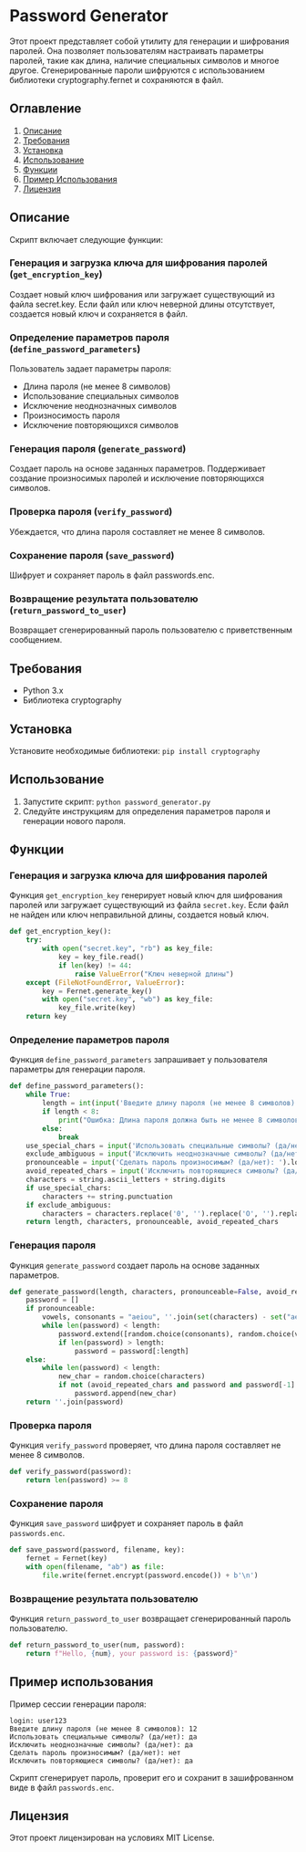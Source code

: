 # Password Generator

Этот проект представляет собой утилиту для генерации и шифрования паролей. Она позволяет пользователям настраивать параметры паролей, такие как длина, наличие специальных символов и многое другое. Сгенерированные пароли шифруются с использованием библиотеки cryptography.fernet и сохраняются в файл.

## Оглавление

1. [Описание](#Описание)
2. [Требования](#Требования)
3. [Установка](#Установка)
4. [Использование](#Использование)
5. [Функции](#Функции)
6. [Пример Использования](#Пример-Использования)
7. [Лицензия](#Лицензия)

## Описание

Скрипт включает следующие функции:

### Генерация и загрузка ключа для шифрования паролей (`get_encryption_key`)
Создает новый ключ шифрования или загружает существующий из файла secret.key. Если файл или ключ неверной длины отсутствует, создается новый ключ и сохраняется в файл.

### Определение параметров пароля (`define_password_parameters`)
Пользователь задает параметры пароля:
- Длина пароля (не менее 8 символов)
- Использование специальных символов
- Исключение неоднозначных символов
- Произносимость пароля
- Исключение повторяющихся символов

### Генерация пароля (`generate_password`)
Создает пароль на основе заданных параметров. Поддерживает создание произносимых паролей и исключение повторяющихся символов.

### Проверка пароля (`verify_password`)
Убеждается, что длина пароля составляет не менее 8 символов.

### Сохранение пароля (`save_password`)
Шифрует и сохраняет пароль в файл passwords.enc.

### Возвращение результата пользователю (`return_password_to_user`)
Возвращает сгенерированный пароль пользователю с приветственным сообщением.

## Требования

- Python 3.x
- Библиотека cryptography

## Установка

Установите необходимые библиотеки:
```pip install cryptography```
## Использование

1. Запустите скрипт:
```python password_generator.py```
3. Следуйте инструкциям для определения параметров пароля и генерации нового пароля.

## Функции

### Генерация и загрузка ключа для шифрования паролей

Функция `get_encryption_key` генерирует новый ключ для шифрования паролей или загружает существующий из файла `secret.key`. Если файл не найден или ключ неправильной длины, создается новый ключ.

```python
def get_encryption_key():
    try:
        with open("secret.key", "rb") as key_file:
            key = key_file.read()
            if len(key) != 44:
                raise ValueError("Ключ неверной длины")
    except (FileNotFoundError, ValueError):
        key = Fernet.generate_key()
        with open("secret.key", "wb") as key_file:
            key_file.write(key)
    return key
```

### Определение параметров пароля

Функция `define_password_parameters` запрашивает у пользователя параметры для генерации пароля.

```python
def define_password_parameters():
    while True:
        length = int(input('Введите длину пароля (не менее 8 символов): '))
        if length < 8:
            print("Ошибка: Длина пароля должна быть не менее 8 символов.")
        else:
            break
    use_special_chars = input('Использовать специальные символы? (да/нет): ').lower() == 'да'
    exclude_ambiguous = input('Исключить неоднозначные символы? (да/нет): ').lower() == 'да'
    pronounceable = input('Сделать пароль произносимым? (да/нет): ').lower() == 'да'
    avoid_repeated_chars = input('Исключить повторяющиеся символы? (да/нет): ').lower() == 'да'
    characters = string.ascii_letters + string.digits
    if use_special_chars:
        characters += string.punctuation
    if exclude_ambiguous:
        characters = characters.replace('0', '').replace('O', '').replace('l', '').replace('I', '')
    return length, characters, pronounceable, avoid_repeated_chars
```

### Генерация пароля

Функция `generate_password` создает пароль на основе заданных параметров.

```python
def generate_password(length, characters, pronounceable=False, avoid_repeated_chars=False):
    password = []
    if pronounceable:
        vowels, consonants = "aeiou", ''.join(set(characters) - set("aeiou"))
        while len(password) < length:
            password.extend([random.choice(consonants), random.choice(vowels)])
            if len(password) > length:
                password = password[:length]
    else:
        while len(password) < length:
            new_char = random.choice(characters)
            if not (avoid_repeated_chars and password and password[-1] == new_char):
                password.append(new_char)
    return ''.join(password)
```

### Проверка пароля

Функция `verify_password` проверяет, что длина пароля составляет не менее 8 символов.

```python
def verify_password(password):
    return len(password) >= 8
```

### Сохранение пароля

Функция `save_password` шифрует и сохраняет пароль в файл `passwords.enc`.

```python
def save_password(password, filename, key):
    fernet = Fernet(key)
    with open(filename, "ab") as file:
        file.write(fernet.encrypt(password.encode()) + b'\n')
```

### Возвращение результата пользователю

Функция `return_password_to_user` возвращает сгенерированный пароль пользователю.

```python
def return_password_to_user(num, password):
    return f"Hello, {num}, your password is: {password}"
```

## Пример использования

Пример сессии генерации пароля:

```plaintext
login: user123
Введите длину пароля (не менее 8 символов): 12
Использовать специальные символы? (да/нет): да
Исключить неоднозначные символы? (да/нет): да
Сделать пароль произносимым? (да/нет): нет
Исключить повторяющиеся символы? (да/нет): да
```

Скрипт сгенерирует пароль, проверит его и сохранит в зашифрованном виде в файл `passwords.enc`.

## Лицензия

Этот проект лицензирован на условиях MIT License.

